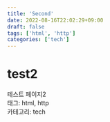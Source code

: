 ```yaml
---
title: 'Second'
date: 2022-08-16T22:02:29+09:00
draft: false
tags: ['html', 'http']
categories: ['tech']
---
```


# test2

테스트 페이지2  
태그: html, http  
카테고리: tech

